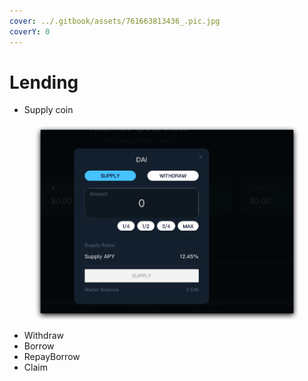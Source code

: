 ```yaml
---
cover: ../.gitbook/assets/761663813436_.pic.jpg
coverY: 0
---
```


# Lending

* Supply coin&#x20;

<figure><img src="../.gitbook/assets/image (10).png" alt=""><figcaption></figcaption></figure>

* Withdraw
* Borrow
* RepayBorrow
* Claim



